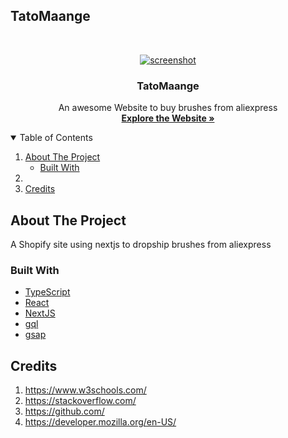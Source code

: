 
## TatoMaange

<!-- PROJECT LOGO -->
<br />
<p align="center">
  <a href="https://startying-ayadalshaikhli.vercel.app/">
    <img src="https://i.ibb.co/2hhxncJ/Capture.png" alt="screenshot" >
  </a>

  <h3 align="center">TatoMaange</h3>

  <p align="center">
    An awesome Website to buy brushes from aliexpress
    <br />
    <a href="https://startying-ayadalshaikhli.vercel.app/"><strong>Explore the Website »</strong></a>
    <br />
  </p>
</p>

<!-- TABLE OF CONTENTS -->
<details open="open">
  <summary>Table of Contents</summary>
  <ol>
    <li>
      <a href="#about-the-project">About The Project</a>
      <ul>
        <li><a href="#built-with">Built With</a></li>
      </ul>
    </li>
    <li> </li>
    <li><a href="#usage">Credits</a></li>
  </ol>
</details>

<!-- ABOUT THE PROJECT -->

## About The Project

A Shopify site using nextjs to dropship brushes from aliexpress

### Built With

- [TypeScript](https://www.Typescript.com/)
- [React](https://React.com/)
- [NextJS](https://www.nextjs.com/)
- [gql](https://gql.com/)
- [gsap](https://gsap.com)



## Credits

1. https://www.w3schools.com/
2. https://stackoverflow.com/
3. https://github.com/
5. https://developer.mozilla.org/en-US/




